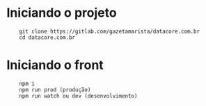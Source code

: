 # Iniciando o projeto

```
    git clone https://gitlab.com/gazetamarista/datacore.com.br
    cd datacore.com.br
```

# Iniciando o front

```
    npm i
    npm run prod (produção)
    npm run watch ou dev (desenvolvimento)
```
